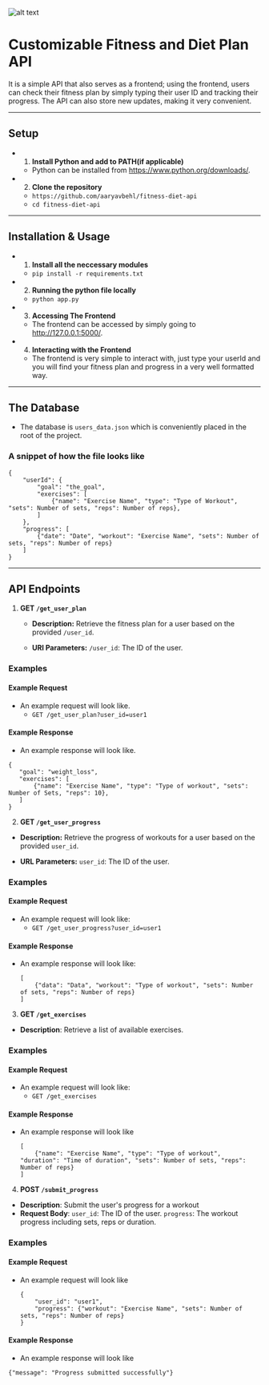 ![alt text](https://cloud-g9v7t4vs9-hack-club-bot.vercel.app/0demo.png)

# Customizable Fitness and Diet Plan API

It is a simple API that also serves as a frontend; using the frontend, users can check their fitness plan by simply typing their user ID and tracking their progress. The API can also store new updates, making it very convenient.

---

## Setup

- 1. **Install Python and add to PATH(if applicable)**

  - Python can be installed from https://www.python.org/downloads/.

- 2. **Clone the repository**

  - `https://github.com/aaryavbehl/fitness-diet-api`
  - `cd fitness-diet-api`

---

## Installation & Usage

- 1. **Install all the neccessary modules**

  - `pip install -r requirements.txt`

- 2. **Running the python file locally**

  - `python app.py`

- 3. **Accessing The Frontend**

  - The frontend can be accessed by simply going to http://127.0.0.1:5000/.

- 4. **Interacting with the Frontend**

  - The frontend is very simple to interact with, just type your userId and you will find your fitness plan and progress in a very well formatted way.

---

## The Database

- The database is `users_data.json` which is conveniently placed in the root of the project.

### A snippet of how the file looks like

```
{
    "userId": {
        "goal": "the_goal",
        "exercises": [
            {"name": "Exercise Name", "type": "Type of Workout", "sets": Number of sets, "reps": Number of reps},
        ]
    },
    "progress": [
        {"date": "Date", "workout": "Exercise Name", "sets": Number of sets, "reps": Number of reps}
    ]
}
```

---

## API Endpoints

1. **GET `/get_user_plan`**

   - **Description:** Retrieve the fitness plan for a user based on the provided `/user_id`.

   - **URl Parameters:** `/user_id`: The ID of the user.

### Examples

#### Example Request

- An example request will look like.
  - `GET /get_user_plan?user_id=user1`

#### Example Response

- An example response will look like.

```
{
   "goal": "weight_loss",
   "exercises": [
       {"name": "Exercise Name", "type": "Type of workout", "sets": Number of Sets, "reps": 10},
   ]
}
```

2.  **GET `/get_user_progress`**

- **Description:** Retrieve the progress of workouts for a user based on the provided `user_id`.

- **URL Parameters:** `user_id`: The ID of the user.

### Examples

#### Example Request

- An example request will look like:
  - `GET /get_user_progress?user_id=user1`

#### Example Response

- An example response will look like:
  ```
  [
      {"data": "Data", "workout": "Type of workout", "sets": Number of sets, "reps": Number of reps}
  ]
  ```

3. **GET `/get_exercises`**

- **Description**: Retrieve a list of available exercises.

### Examples

#### Example Request

- An example request will look like:
  - `GET /get_exercises`

#### Example Response

- An example response will look like

  ```
  [
      {"name": "Exercise Name", "type": "Type of workout", "duration": "Time of duration", "sets": Number of sets, "reps": Number of reps}
  ]
  ```

4. **POST `/submit_progress`**

- **Description**: Submit the user's progress for a workout
- **Request Body**:
  `user_id`: The ID of the user.
  `progress`: The workout progress including sets, reps or duration.

### Examples

#### Example Request

- An example request will look like

  ```
  {
      "user_id": "user1",
      "progress": {"workout": "Exercise Name", "sets": Number of sets, "reps": Number of reps}
  }
  ```

#### Example Response

- An example response will look like

`{"message": "Progress submitted successfully"}`
